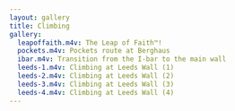 ```yaml
---
layout: gallery
title: Climbing
gallery:
  leapoffaith.m4v: The Leap of Faith™!
  pockets.m4v: Pockets route at Berghaus
  ibar.m4v: Transition from the I-bar to the main wall
  leeds-1.m4v: Climbing at Leeds Wall (1)
  leeds-2.m4v: Climbing at Leeds Wall (2)
  leeds-3.m4v: Climbing at Leeds Wall (3)
  leeds-4.m4v: Climbing at Leeds Wall (4)
---
```

